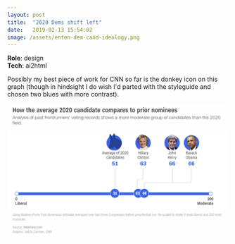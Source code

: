 ```yaml
---
layout: post
title:  "2020 Dems shift left"
date:   2019-02-13 15:54:02
image: /assets/enten-dem-cand-ideology.png
---
```


**Role**: design  
**Tech**: ai2html

Possibly my best piece of work for CNN so far is the donkey icon on this graph (though in hindsight I do wish I'd parted with the styleguide and chosen two blues with more contrast).

[![The average of 2020 frontrunners' ideological score according to VoteView.com is more liberal than past candidates'.](/assets/enten-dem-cand-ideology.png)](https://www.cnn.com/2019/02/12/politics/2020-democratic-field-more-liberal-than-past-years/index.html)
